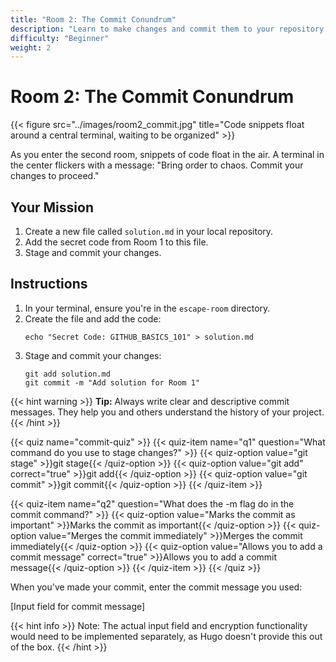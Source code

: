 ```yaml
---
title: "Room 2: The Commit Conundrum"
description: "Learn to make changes and commit them to your repository."
difficulty: "Beginner"
weight: 2
---
```


# Room 2: The Commit Conundrum

{{< figure src="../images/room2_commit.jpg" title="Code snippets float around a central terminal, waiting to be organized" >}}

As you enter the second room, snippets of code float in the air. A terminal in the center flickers with a message: "Bring order to chaos. Commit your changes to proceed."

## Your Mission

1. Create a new file called `solution.md` in your local repository.
2. Add the secret code from Room 1 to this file.
3. Stage and commit your changes.

## Instructions

1. In your terminal, ensure you're in the `escape-room` directory.
2. Create the file and add the code:
   ```
   echo "Secret Code: GITHUB_BASICS_101" > solution.md
   ```
3. Stage and commit your changes:
   ```
   git add solution.md
   git commit -m "Add solution for Room 1"
   ```

{{< hint warning >}}
**Tip:** Always write clear and descriptive commit messages. They help you and others understand the history of your project.
{{< /hint >}}

{{< quiz name="commit-quiz" >}}
{{< quiz-item name="q1" question="What command do you use to stage changes?" >}}
{{< quiz-option value="git stage" >}}git stage{{< /quiz-option >}}
{{< quiz-option value="git add" correct="true" >}}git add{{< /quiz-option >}}
{{< quiz-option value="git commit" >}}git commit{{< /quiz-option >}}
{{< /quiz-item >}}

{{< quiz-item name="q2" question="What does the -m flag do in the commit command?" >}}
{{< quiz-option value="Marks the commit as important" >}}Marks the commit as important{{< /quiz-option >}}
{{< quiz-option value="Merges the commit immediately" >}}Merges the commit immediately{{< /quiz-option >}}
{{< quiz-option value="Allows you to add a commit message" correct="true" >}}Allows you to add a commit message{{< /quiz-option >}}
{{< /quiz-item >}}
{{< /quiz >}}

When you've made your commit, enter the commit message you used:

[Input field for commit message]

{{< hint info >}}
Note: The actual input field and encryption functionality would need to be implemented separately, as Hugo doesn't provide this out of the box.
{{< /hint >}}